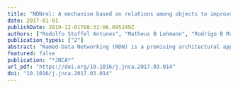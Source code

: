 ```yaml
---
title: "NDNrel: A mechanism based on relations among objects to improve the performance of NDN"
date: 2017-01-01
publishDate: 2019-12-01T08:31:06.095249Z
authors: ["Rodolfo Stoffel Antunes", "Matheus B Lehmann", "Rodrigo B Mansilha", "Luciano Paschoal Gaspary", "Marinho P Barcellos"]
publication_types: ["2"]
abstract: "Named-Data Networking (NDN) is a promising architectural approach that focuses on the efficient distribution of data objects. Each of these objects represents an individual piece of content that is uniquely named and can be cached by network nodes. Recent work on Information-Centric Networking (ICN) explores new uses of the data object concept to enable advanced applications based on content distribution. Such work includes the use of metadata and manifests to describe contents as sets of multiple correlated objects. In this paper, we extend our previous work on a model and a backward-compatible mechanism, named NDNrel, that allows publishers to distribute contents as related objects. The new version of NDNrel reduces the cost of distributing relation information to clients by leveraging the usage of metadata and manifests on ICN architectures. Also, it considers additional aspects such as the authentication of relations and data that comprise the content. The evaluation of NDNrel is revisited and extended to analyze the performance and overhead caused by the usage of the proposed relation model in two scenarios: distribution of multimedia and Web content. Results demonstrate that using NDNrel to structure the contents as objects and relations outperforms default NDN, reducing the average client download time and the global network traffic in at least 28% and 34% respectively."
featured: false
publication: "*JNCA*"
url_pdf: "https://doi.org/10.1016/j.jnca.2017.03.014"
doi: "10.1016/j.jnca.2017.03.014"
---
```


